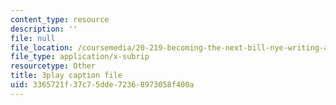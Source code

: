 ```yaml
---
content_type: resource
description: ''
file: null
file_location: /coursemedia/20-219-becoming-the-next-bill-nye-writing-and-hosting-the-educational-show-january-iap-2015/3365721f37c75dde72368973058f400a_Docl3KOqnHI.srt
file_type: application/x-subrip
resourcetype: Other
title: 3play caption file
uid: 3365721f-37c7-5dde-7236-8973058f400a
---
```

